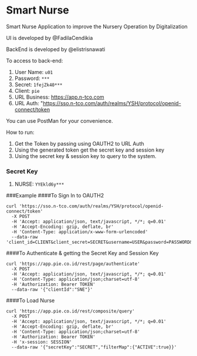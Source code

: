 # Smart Nurse

Smart Nurse Application to improve the Nursery Operation by Digitalization

UI is developed by @FadilaCendikia 

BackEnd is developed by @elistrisnawati

To access to back-end:

1. User Name: `u01`
2. Password: `***`
3. Secret: `1fejZk40***`
4. Client: `pie`
3. URL Business: https://app.n-tco.com
4. URL Auth: "https://sso.n-tco.com/auth/realms/YSH/protocol/openid-connect/token

You can use PostMan for your convenience.

How to run:

1. Get the Token by passing using OAUTH2 to URL Auth
2. Using the generated token get the secret key and session key
3. Using the secret key & session key to query to the system.

### Secret Key

1. NURSE: `YYEkld6y***`

###Example
####To Sign In to OAUTH2
````
curl 'https://sso.n-tco.com/auth/realms/YSH/protocol/openid-connect/token' 
  -X POST
  -H 'Accept: application/json, text/javascript, */*; q=0.01' 
  -H 'Accept-Encoding: gzip, deflate, br' 
  -H 'Content-Type: application/x-www-form-urlencoded' 
  --data-raw 'client_id=CLIENT&client_secret=SECRET&username=USER&password=PASSWORD&grant_type=password'
````
####To Authenticate & getting the Secret Key and Session Key
````
curl 'https://app.pie.co.id/rest/page/authenticate' 
  -X POST 
  -H 'Accept: application/json, text/javascript, */*; q=0.01' 
  -H 'Content-Type: application/json;charset=utf-8' 
  -H 'Authorization: Bearer TOKEN' 
  --data-raw '{"clientId":"SNE"}'
````
####To Load Nurse
````
curl 'https://app.pie.co.id/rest/composite/query' 
  -X POST 
  -H 'Accept: application/json, text/javascript, */*; q=0.01' 
  -H 'Accept-Encoding: gzip, deflate, br' 
  -H 'Content-Type: application/json;charset=utf-8' 
  -H 'Authorization: Bearer TOKEN' 
  -H 'x-session: SESSION' 
  --data-raw '{"secretKey":"SECRET","filterMap":{"ACTIVE":true}}'
````